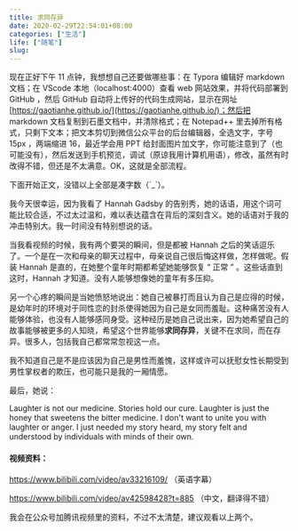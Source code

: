 ```yaml
---
title: 求同存异
date: 2020-02-29T22:54:01+08:00
categories: ["生活"]
life: ["随笔"]
slug: 
---
```


现在正好下午 11 点钟，我想想自己还要做哪些事：在 Typora 编辑好 markdown 文档；在 VScode 本地（localhost:4000）查看 web 网站效果，并将代码部署到 GitHub ，然后 GitHub 自动将上传好的代码生成网站，显示在网址 [https://gaotianhe.github.io/](https://gaotianhe.github.io/)；然后把 markdown 文档复制到石墨文档中，并清除格式；在 Notepad++ 里去掉所有格式，只剩下文本；把文本剪切到微信公众平台的后台编辑器，全选文字，字号 15px ，两端缩进 16，最近学会用 PPT 给封面图片加文字，你可能注意到了（也可能没有），然后发送到手机预览，调试（原谅我用计算机用语），修改，虽然有时改得不错，但还是不太满意。OK，这就是全部流程。

下面开始正文，没错以上全部是凑字数（\`_\`）。

我今天很幸运，因为我看了 Hannah Gadsby 的告别秀，她的话语，用这个词可能比较合适，不过太过温和，难以表达蕴含在背后的深刻含义。她的话语对于我的冲击特别大。我一时间没有特别想说的话。

当我看视频的时候，我有两个要哭的瞬间，但是都被 Hannah 之后的笑话逗乐了。一个是在一次和母亲的聊天过程中，母亲说自己很后悔这样做，怎样做呢。假装 Hannah 是直的，在她整个童年时期都希望她能够恢复 “ 正常 ” 。这些话直到这时，Hannah 才知道。没有人能够想像她的童年有多压抑。

另一个心疼的瞬间是当她愤怒地说出：她自己被暴打而且认为自己是应得的时候，是幼年时的环境对于同性恋的封杀使得她因为自己是女同而羞耻。这种痛苦没有人能够体验，也没有人能够感同身受。这种经历是她自己说出来，因为她希望自己的故事能够被更多的人知晓，希望这个世界能够**求同存异**，关键不在求同，而在存异。很多人，包括我自己都常常忽视这一点。

我不知道自己是不是应该因为自己是男性而羞愧，这样或许可以抚慰女性长期受到男性掌权者的欺压，也可能只是我的一厢情愿。

最后，她说：

Laughter is not our medicine. Stories hold our cure. Laughter is just the honey that sweetens the bitter medicine. I don't want to unite you with laughter or anger. I just needed my story heard, my story felt and understood by individuals with minds of their own.

#### 视频资料：

https://www.bilibili.com/video/av33216109/ （英语字幕）

https://www.bilibili.com/video/av42598428?t=885 （中文，翻译得不错）

我会在公众号加腾讯视频里的资料，不过不太清楚，建议观看以上两个。